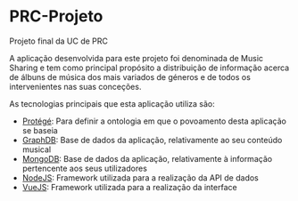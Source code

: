 # PRC-Projeto
Projeto final da UC de PRC

A aplicação desenvolvida para este projeto foi denominada de Music Sharing e tem como principal propósito a distribuição de informação acerca de álbuns de música dos mais variados de géneros e de todos os intervenientes nas suas conceções.

As tecnologias principais que esta aplicação utiliza são:
<ul>
  <li><a href="https://protege.stanford.edu/">Protégé</a>: Para definir a ontologia em que o povoamento desta aplicação se baseia</li>
  <li><a href="http://graphdb.ontotext.com/">GraphDB</a>: Base de dados da aplicação, relativamente ao seu conteúdo musical</li>
  <li><a href="https://www.mongodb.com/">MongoDB</a>: Base de dados da aplicação, relativamente à informação pertencente aos seus utilizadores</li>
  <li><a href="https://nodejs.org/en/">NodeJS</a>: Framework utilizada para a realização da API de dados</li>
  <li><a href="https://vuejs.org/">VueJS</a>: Framework utilizada para a realização da interface</li>
 </ul>
